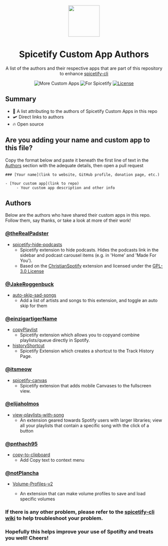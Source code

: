 <p align="center"><a href="https://github.com/3raxton/spicetify-custom-apps/"
target="_blank"><br><img width="100" src="https://emojipedia-us.s3.dualstack.us-west-1.amazonaws.com/thumbs/240/apple/271/floppy-disk_1f4be.png"></a></p>
<h1 align="center">Spicetify Custom App Authors</h1>
<p align="center">A list of the authors and their respective apps that are part of this repository to enhance <a href="https://github.com/khanhas/spicetify-cli" target="_blank"> spicetify-cli</a></p>
<p align="center">
</a>
<a><img src="https://img.shields.io/badge/more-Custom%20Apps-orange.svg" alt="More Custom Apps"></a>
<a><img src="https://img.shields.io/badge/for-spicetify-E71A0E.svg" alt="For Spicetify"></a>
<a href="https://3raxton.github.io/license"><img src="https://img.shields.io/badge/License-MIT-blue.svg" alt="License"></a>

## Summary

- 🤝 A list attributing to the authors of Spicetify Custom Apps in this repo
- 🛩 Direct links to authors
- 🔥 Open source

## Are you adding your name and custom app to this file?

Copy the format below and paste it beneath the first line of text in the [Authors](https://github.com/3raxton/spicetify-custom-apps/blob/main/AUTHORS.md#authors) section with the adequate details, then open a pull request

```
### [Your name](link to website, GitHub profile, donation page, etc.)

- [Your custom app](link to repo)
     - Your custom app description and other info
```

## Authors

Below are the authors who have shared their custom apps in this repo. Follow them, say thanks, or take a look at more of their work!

### [@theRealPadster](https://github.com/theRealPadster/)

- [spicetify-hide-podcasts](https://github.com/theRealPadster/spicetify-hide-podcasts/)
  - Spicetify extension to hide podcasts. Hides the podcasts link in the sidebar and podcast carousel items (e.g. in 'Home' and 'Made For You').
  - Based on the [ChristianSpotify](https://github.com/khanhas/spicetify-cli/wiki/Extensions#christian-spotify) extension and licensed under the [GPL-3.0 License](spicetify-hide-podcasts/LICENSE)

### [@JakeRoggenbuck](https://github.com/JakeRoggenbuck)

- [ auto-skip-sad-songs](https://github.com/JakeRoggenbuck/spicetify-cli-extensions)
  - Add a list of artists and songs to this extension, and toggle an auto skip for them

### [@einzigartigerName](https://github.com/einzigartigerName)

- [copyPlaylist](https://github.com/einzigartigerName/spicetify-copy/)
  - Spicetify extension which allows you to copyand combine playlists/queue directly in Spotify.
- [historyShortcut](https://github.com/einzigartigerName/spicetify-history/)
  - Spicetify Extension which creates a shortcut to the Track History Page.

### [@itsmeow](https://github.com/itsmeow)

- [spicetify-canvas](https://github.com/itsmeow/Spicetify-Canvas)
  - Spicetify extension that adds mobile Canvases to the fullscreen view.

### [@elijaholmos](https://github.com/elijaholmos)

- [view-playlists-with-song](https://github.com/spotify-util/ViewPlaylistsWithSong)
  - An extension geared towards Spotify users with larger libraries; view all your playlists that contain a specific song with the click of a button

### [@pnthach95](https://github.com/pnthach95)

- [ copy-to-clipboard](https://github.com/pnthach95/spicetify-extensions)
  - Add Copy text to context menu

### [@notPlancha](https://github.com/notPlancha)

* [Volume-Profiles-v2](https://github.com/notPlancha/Volume-Profiles-Spicetify-Extension-v2)
  
  * An extension that can make volume profiles to save and load specific volumes

### **If there is any other problem, please refer to the <a href="https://github.com/khanhas/spicetify-cli/wiki"  target="_blank">spicetify-cli wiki</a> to help troubleshoot your problem.**

### **Hopefully this helps improve your use of Spotifty and treats you well! Cheers!**
